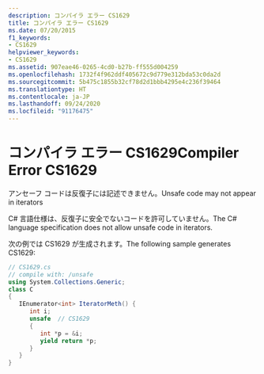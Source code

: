 ```yaml
---
description: コンパイラ エラー CS1629
title: コンパイラ エラー CS1629
ms.date: 07/20/2015
f1_keywords:
- CS1629
helpviewer_keywords:
- CS1629
ms.assetid: 907eae46-0265-4cd0-b27b-ff555d004259
ms.openlocfilehash: 1732f4f962ddf405672c9d779e312bda53c0da2d
ms.sourcegitcommit: 5b475c1855b32cf78d2d1bbb4295e4c236f39464
ms.translationtype: HT
ms.contentlocale: ja-JP
ms.lasthandoff: 09/24/2020
ms.locfileid: "91176475"
---
```

# <a name="compiler-error-cs1629"></a><span data-ttu-id="6b26f-103">コンパイラ エラー CS1629</span><span class="sxs-lookup"><span data-stu-id="6b26f-103">Compiler Error CS1629</span></span>

<span data-ttu-id="6b26f-104">アンセーフ コードは反復子には記述できません。</span><span class="sxs-lookup"><span data-stu-id="6b26f-104">Unsafe code may not appear in iterators</span></span>  
  
 <span data-ttu-id="6b26f-105">C# 言語仕様は、反復子に安全でないコードを許可していません。</span><span class="sxs-lookup"><span data-stu-id="6b26f-105">The C# language specification does not allow unsafe code in iterators.</span></span>  
  
 <span data-ttu-id="6b26f-106">次の例では CS1629 が生成されます。</span><span class="sxs-lookup"><span data-stu-id="6b26f-106">The following sample generates CS1629:</span></span>  
  
```csharp  
// CS1629.cs  
// compile with: /unsafe
using System.Collections.Generic;  
class C
{  
   IEnumerator<int> IteratorMeth() {  
      int i;  
      unsafe  // CS1629  
      {  
         int *p = &i;  
         yield return *p;  
      }  
   }  
}  
```
